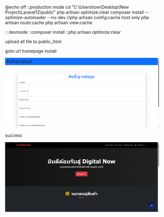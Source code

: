 

@echo off ::production mode
cd "C:\Users\tow\Desktop\New Project\Laravel12\public"
php artisan optimize:clear
composer install --optimize-autoloader --no-dev
//php artisan config:cache host only
php artisan route:cache
php artisan view:cache



:: devmode
::composer install
::php artisan optimize:clear

upload all file to public_html


goto url homepage install 


![laravel12.png](screenshot/install.png)

success

![laravel12.png](screenshot/laravel12.png)